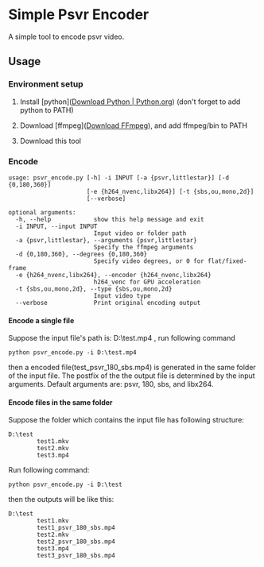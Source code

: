 # Simple Psvr Encoder

A simple tool to encode psvr video.

## Usage

### Environment setup

1. Install [python]([Download Python | Python.org](https://www.python.org/downloads/)) (don't forget to add python to PATH)

2. Download [ffmpeg]([Download FFmpeg](https://www.ffmpeg.org/download.html)), and add ffmpeg/bin to PATH
4. Download this tool

### Encode

```shell
usage: psvr_encode.py [-h] -i INPUT [-a {psvr,littlestar}] [-d {0,180,360}]
                      [-e {h264_nvenc,libx264}] [-t {sbs,ou,mono,2d}]
                      [--verbose]

optional arguments:
  -h, --help            show this help message and exit
  -i INPUT, --input INPUT
                        Input video or folder path
  -a {psvr,littlestar}, --arguments {psvr,littlestar}
                        Specify the ffmpeg arguments
  -d {0,180,360}, --degrees {0,180,360}
                        Specify video degrees, or 0 for flat/fixed-frame
  -e {h264_nvenc,libx264}, --encoder {h264_nvenc,libx264}
                        h264_venc for GPU acceleration
  -t {sbs,ou,mono,2d}, --type {sbs,ou,mono,2d}
                        Input video type
  --verbose             Print original encoding output

```

#### Encode a single file

Suppose the input file's path is: D:\test.mp4 , run following command

```shell
python psvr_encode.py -i D:\test.mp4
```

then a encoded file(test_psvr_180_sbs.mp4) is generated in the same folder of the input file. The postfix of the the output file is determined by the input arguments.  Default arguments are: psvr, 180, sbs, and libx264.

#### Encode files in the same folder

Suppose the folder which contains the input file has following structure:

```shell
D:\test 
        test1.mkv
        test2.mkv
        test3.mp4
```

Run following command:

```shell
python psvr_encode.py -i D:\test
```

then the outputs will be like this:

```shell
D:\test 
        test1.mkv
        test1_psvr_180_sbs.mp4
        test2.mkv
        test2_psvr_180_sbs.mp4
        test3.mp4
        test3_psvr_180_sbs.mp4
```

